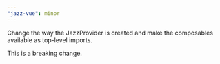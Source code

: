 ```yaml
---
"jazz-vue": minor
---
```


Change the way the JazzProvider is created and make the composables available as top-level imports.

This is a breaking change.
